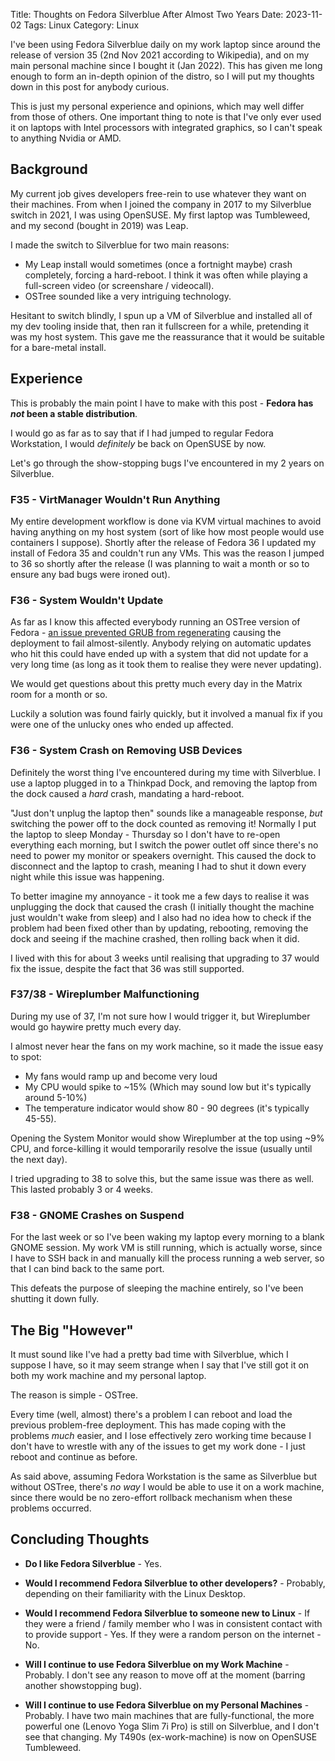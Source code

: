 Title: Thoughts on Fedora Silverblue After Almost Two Years
Date: 2023-11-02
Tags: Linux
Category: Linux

I've been using Fedora Silverblue daily on my work laptop since around the release of version 35 (2nd Nov 2021 according to Wikipedia), and on my
main personal machine since I bought it (Jan 2022). This has given me long enough to form an in-depth opinion of the distro, so I will put my thoughts
down in this post for anybody curious.

This is just my personal experience and opinions, which may well differ from those of others. One important thing to note is that I've only ever
used it on laptops with Intel processors with integrated graphics, so I can't speak to anything Nvidia or AMD.

## Background
My current job gives developers free-rein to use whatever they want on their machines. From when I joined the company in 2017 to my Silverblue switch in 2021, I was using OpenSUSE. My first laptop was Tumbleweed, and my second (bought in 2019) was Leap.

I made the switch to Silverblue for two main reasons: 

- My Leap install would sometimes (once a fortnight maybe) crash completely, forcing a hard-reboot. I think it was often while playing a full-screen video (or screenshare / videocall). 
- OSTree sounded like a very intriguing technology.

Hesitant to switch blindly, I spun up a VM of Silverblue and installed all of my dev tooling inside that, then ran it fullscreen for a while, pretending it was my host system. This gave me the reassurance that it would be suitable for a bare-metal install.

## Experience
This is probably the main point I have to make with this post - **Fedora has *not* been a stable distribution**. 

I would go as far as to say that if I had jumped to regular Fedora Workstation, I would *definitely* be back on OpenSUSE by now. 

Let's go through the show-stopping bugs I've encountered in my 2 years on Silverblue.

### F35 - VirtManager Wouldn't Run Anything
My entire development workflow is done via KVM virtual machines to avoid having anything on my host system (sort of like how most people would use containers I suppose). Shortly after the release of Fedora 36 I updated my install of Fedora 35 and couldn't run any VMs.
This was the reason I jumped to 36 so shortly after the release (I was planning to wait a month or so to ensure any bad bugs were ironed out). 

### F36 - System Wouldn't Update
As far as I know this affected everybody running an OSTree version of Fedora - <a href="https://github.com/fedora-silverblue/issue-tracker/issues/322" target="_blank">an issue prevented GRUB from regenerating</a> causing the deployment to fail almost-silently. Anybody relying on automatic updates who hit this could have ended up with a system that did not update for a
very long time (as long as it took them to realise they were never updating).

We would get questions about this pretty much every day in the Matrix room for a month or so.

Luckily a solution was found fairly quickly, but it involved a manual fix if you were one of the unlucky ones who ended up affected.

### F36 - System Crash on Removing USB Devices
Definitely the worst thing I've encountered during my time with Silverblue. I use a laptop plugged in to a Thinkpad Dock, and removing the laptop from the dock caused a *hard* crash, mandating a hard-reboot. 

"Just don't unplug the laptop then" sounds like a manageable response, *but* switching the power off to the dock counted as removing it! Normally I put the laptop to sleep Monday - Thursday so I don't have to re-open everything each morning, but I switch the power outlet off
since there's no need to power my monitor or speakers overnight. This caused the dock to disconnect and the laptop to crash, meaning I had to shut it down every night while this issue was happening.

To better imagine my annoyance - it took me a few days to realise it was unplugging the dock that caused the crash (I initially thought the machine just wouldn't wake from sleep) and I also had no idea how to check if the problem had been fixed other than by
updating, rebooting, removing the dock and seeing if the machine crashed, then rolling back when it did.

I lived with this for about 3 weeks until realising that upgrading to 37 would fix the issue, despite the fact that 36 was still supported.

### F37/38 - Wireplumber Malfunctioning
During my use of 37, I'm not sure how I would trigger it, but Wireplumber would go haywire pretty much every day. 

I almost never hear the fans on my work machine, so it made the issue easy to spot:

- My fans would ramp up and become very loud
- My CPU would spike to ~15% (Which may sound low but it's typically around 5-10%)
- The temperature indicator would show 80 - 90 degrees (it's typically 45-55).

Opening the System Monitor would show Wireplumber at the top using ~9% CPU, and force-killing it would temporarily resolve the issue (usually until the next day).

I tried upgrading to 38 to solve this, but the same issue was there as well. This lasted probably 3 or 4 weeks. 

### F38 - GNOME Crashes on Suspend
For the last week or so I've been waking my laptop every morning to a blank GNOME session. My work VM is still running, which is actually worse, since I have to SSH back in and manually kill the process running a web server, so that I can bind back to the same port.

This defeats the purpose of sleeping the machine entirely, so I've been shutting it down fully.

## The Big "However"
It must sound like I've had a pretty bad time with Silverblue, which I suppose I have, so it may seem strange when I say that I've still got it on both my work machine and my personal laptop.

The reason is simple - OSTree. 

Every time (well, almost) there's a problem I can reboot and load the previous problem-free deployment. This has made coping with the problems *much* easier, and I lose effectively zero working time because I don't have to wrestle with any of the issues to get my work done - I just
reboot and continue as before.

As said above, assuming Fedora Workstation is the same as Silverblue but without OSTree, there's *no way* I would be able to use it on a work machine, since there would be no zero-effort rollback mechanism when these problems occurred. 

## Concluding Thoughts

- **Do I like Fedora Silverblue** - Yes.

- **Would I recommend Fedora Silverblue to other developers?** - Probably, depending on their familiarity with the Linux Desktop.

- **Would I recommend Fedora Silverblue to someone new to Linux** - If they were a friend / family member who I was in consistent contact with to provide support - Yes. If they were a random person on the internet - No.

- **Will I continue to use Fedora Silverblue on my Work Machine** - Probably. I don't see any reason to move off at the moment (barring another showstopping bug).

- **Will I continue to use Fedora Silverblue on my Personal Machines** - Probably. I have two main machines that are fully-functional, the more powerful one (Lenovo Yoga Slim 7i Pro) is still on Silverblue, and I don't see that changing. My T490s (ex-work-machine) is now on OpenSUSE Tumbleweed.


